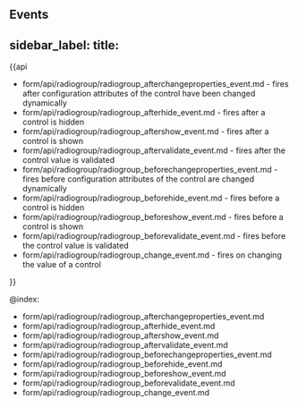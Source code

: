 Events
---
sidebar_label: 
title: 
---          

{{api
- form/api/radiogroup/radiogroup_afterchangeproperties_event.md - fires after configuration attributes of the control have been changed dynamically
- form/api/radiogroup/radiogroup_afterhide_event.md - fires after a control is hidden
- form/api/radiogroup/radiogroup_aftershow_event.md - fires after a control is shown
- form/api/radiogroup/radiogroup_aftervalidate_event.md - fires after the control value is validated
- form/api/radiogroup/radiogroup_beforechangeproperties_event.md - fires before configuration attributes of the control are changed dynamically
- form/api/radiogroup/radiogroup_beforehide_event.md - fires before a control is hidden
- form/api/radiogroup/radiogroup_beforeshow_event.md - fires before a control is shown
- form/api/radiogroup/radiogroup_beforevalidate_event.md - fires before the control value is validated
- form/api/radiogroup/radiogroup_change_event.md - fires on changing the value of a control

}}
    
@index:
- form/api/radiogroup/radiogroup_afterchangeproperties_event.md
- form/api/radiogroup/radiogroup_afterhide_event.md
- form/api/radiogroup/radiogroup_aftershow_event.md
- form/api/radiogroup/radiogroup_aftervalidate_event.md
- form/api/radiogroup/radiogroup_beforechangeproperties_event.md
- form/api/radiogroup/radiogroup_beforehide_event.md
- form/api/radiogroup/radiogroup_beforeshow_event.md
- form/api/radiogroup/radiogroup_beforevalidate_event.md
- form/api/radiogroup/radiogroup_change_event.md




